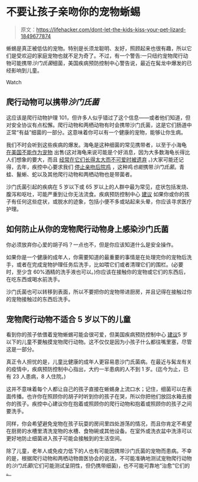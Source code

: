 # 不要让孩子亲吻你的宠物蜥蜴

> 原文：<https://lifehacker.com/dont-let-the-kids-kiss-your-pet-lizard-1849677874>

蜥蜴是真正被低估的宠物。特别是长须龙聪明、友好，照顾起来也很有趣，所以它们是受欢迎的家庭宠物也就不足为奇了。不过，有一个警告:一只纽约宠物爬行动物可能携带*沙门氏菌*细菌，美国疾病预防控制中心警告说，最近在髯龙中爆发的已经影响到儿童。

Watch

## 爬行动物可以携带*沙门氏菌*

这应该是爬行动物护理 101，但许多人似乎错过了这个信息——或者他们知道，但对安全协议有点松懈。爬行动物和两栖动物有时会携带沙门氏菌，这是它们肠道中正常“有益”细菌的一部分。这意味着你可以有一个健康的宠物，能够让你生病。

我们不时会听到这些疾病的爆发。海龟是这种细菌的常见携带者，以至于小海龟 [在美国不能作为宠物](https://www.fda.gov/animal-veterinary/animal-health-literacy/salmonella-and-turtle-safety) 出售(这对海龟来说可能是个好消息，因为大多数海龟长得比人们想象的要大，而且 [经常在它们长得太大而不可爱时被遗弃](https://www.dailybreeze.com/2010/09/10/wildlife-experts-see-increase-in-abandoned-pet-turtles/) 。)大家可能还记得，去年，疾控中心要求我们 [停止亲吻后院鸡](https://lifehacker.com/its-your-mouth-but-please-stop-kissing-poultry-cdc-sa-1846946324) ，这种鸡*也能*携带*沙门氏菌*。青蛙、鬣蜥、蛇以及其他爬行动物和两栖动物也是带菌者。

沙门氏菌引起的疾病在 5 岁以下或 65 岁以上的人群中最为常见，症状包括发烧、腹泻和呕吐，可能严重到让你无法流食。疾病预防控制中心 [建议](https://www.cdc.gov/salmonella/beardeddragon-10-22/index.html) 如果你或你的孩子有任何这些症状，或脱水的迹象，包括小便不多或站起来头晕，你应该寻求医疗护理。

## 如何防止从你的宠物爬行动物身上感染沙门氏菌

你必须放弃你心爱的胡子吗？一点也不，但是你应该知道什么是安全操作。

如果你是一个健康的成年人，你需要知道的最重要的事情是在处理完你的宠物后洗手，或者在完成宠物护理任务后洗手，比如喂它们或者清理它们的围栏。(必要时，至少含 60%酒精的洗手液也可以。)你应该在接触你的宠物或它们的东西后，在吃东西或喝水前洗手。

沙门氏菌也可以转移到表面，所以不要把你的宠物带进厨房，并且记得在接触过你的宠物接触过的东西后洗手。

## 宠物爬行动物不适合 5 岁以下的儿童

看到你的孩子依偎着宠物蜥蜴可能会很可爱，但美国疾病预防控制中心 [建议](https://www.cdc.gov/healthypets/pets/reptiles.html)5 岁以下的儿童不要触摸宠物爬行动物。这不仅仅是因为小孩子什么都往嘴里塞，尽管这是一部分。

真正令人担忧的是，儿童比健康的成年人更容易患沙门氏菌病。在最近与髯龙有关的疫情中，疾病预防控制中心指出，大约一半患病的人不到 1 岁。(迄今为止，已有 23 人患病，8 人住院。)

这并不意味着每个人都让自己的孩子直接在蜥蜴身上流口水；记住，细菌可以在表面传播。也许你在照顾你的胡子时听到你的孩子在哭，所以你把他们放回水箱去接你的孩子。疾控中心建议你在抱着或照顾你的爬行动物和抱着或照顾你的孩子之间要洗手。

同样，你会希望避免宠物在孩子玩耍的房间里四处游荡的情况，而且你肯定不希望在厨房的水槽里清洗宠物的水槽、食物碗或其他设备。在室外或洗衣盆中洗涤可以更好地防止细菌进入孩子可能会接触到的生活空间。

除了儿童，老年人或免疫力低下的人也有可能因携带沙门氏菌的宠物而患病。不幸的是，根据爬行动物和两栖动物兽医协会的说法，不可能准确地测试宠物爬行动物的*沙门氏菌*(它们可能测试呈阴性，但仍携带细菌)，也不可能可靠地“治愈”它们的 [。](https://arav.org/salmonella-reptiles-amphibians-veterinary-guidelines/)